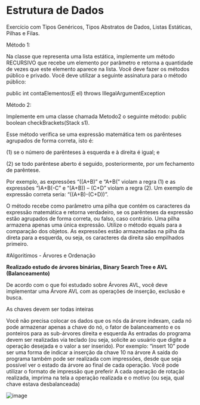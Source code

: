 # Estrutura de Dados
Exercício com Tipos Genéricos, Tipos Abstratos de Dados, Listas Estáticas, Pilhas e Filas. 

Método 1:  

Na classe que representa uma lista estática, implemente um método RECURSIVO que recebe um elemento por parâmetro e retorna a quantidade de vezes que este elemento aparece na lista. Você deve fazer os métodos público e privado. Você deve utilizar a seguinte assinatura para o método público: 

public int contaElementos(E el) throws IllegalArgumentException 
 
Método 2:  

Implemente em uma classe chamada Metodo2 o seguinte método: public boolean checkBrackets(Stack s1).  

Esse método verifica se uma expressão matemática tem os parênteses agrupados de forma correta, isto é: 

(1) se o número de parênteses à esquerda e à direita é igual; e  

(2) se todo parêntese aberto é seguido, posteriormente, por um fechamento de parêntese.  

Por exemplo, as expressões “((A+B)” e “A+B(” violam a regra (1) e as expressões “)A+B(-C” e “(A+B)) – (C+D” violam a regra (2). Um exemplo de expressão correta seria: “((A+B)-(C+D))”.  

O método recebe como parâmetro uma pilha que contém os caracteres da expressão matemática e retorna verdadeiro, se os parênteses da expressão estão agrupados de forma correta, ou falso, caso contrário. Uma pilha armazena apenas uma única expressão. Utilize o método equals para a comparação dos objetos. As expressões estão armazenadas na pilha da direta para a esquerda, ou seja, os caracteres da direita são empilhados primeiro. 

#Algoritimos - Árvores e Ordenação

**Realizado estudo de árvores binárias, Binary Search Tree e AVL (Balanceamento)**

De acordo com o que foi estudado sobre Árvores AVL, você deve implementar uma Árvore AVL com as operações de inserção, exclusão e busca.

As chaves devem ser todas inteiras

Você não precisa colocar os dados que os nós da árvore indexam, cada nó pode armazenar apenas a chave do nó, o fator de balanceamento e os ponteiros para as sub-árvores direita e esquerda
As entradas do programa devem ser realizadas via teclado (ou seja, solicite ao usuário que digite a operação desejada e o valor a ser inserido). Por exemplo: “insert 10” pode ser uma forma de indicar a inserção da chave 10 na árvore
A saída do programa também pode ser realizada com impressões, desde que seja possível ver o estado da árvore ao final de cada operação. Você pode utilizar o formato de impressão que preferir
A cada operação de rotação realizada, imprima na tela a operação realizada e o motivo (ou seja, qual chave estava desbalanceada)

![image](https://user-images.githubusercontent.com/70863493/169676775-c90c74b7-d772-42a5-8752-2b133d0df2bc.png)

